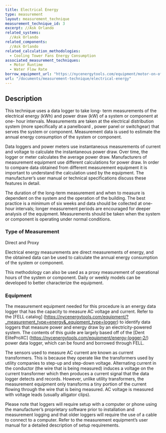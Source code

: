 ```yaml
---
title: Electrical Energy
type: measurement
layout: measurement_technique
measurement_technique_id: 3
excerpt: //Ask Orlando
related_systems:
  //Ask Orlando
related_components:
  //Ask Orlando
related_calculation_methodologies:
  - Cooling Tower Fans Energy Consumption
associated_measurement_techniques:
  - Motor Runtime
  - Water Flow Rate
borrow_equipment_url: "https://nycenergytools.com/equipment/motor-on-off-logger-ux90-004/"
url: "/documents/measurement-technique/electrical-energy"
---
```


## Description
This technique uses a data logger to take long- term measurements of the electrical energy (kWh) and power draw (kW) of a system or component at one- hour intervals. Measurements are taken at the electrical distribution system (more specifically at a panelboard , power panel or switchgear) that serves the system or component. Measurement data is used to estimate the annual energy consumption of the system or component. 

Data loggers and power meters use instantaneous measurements of current and voltage to calculate the instantaneous power draw. Over time, the logger or meter calculates the average power draw. Manufacturers of measurement equipment use different calculations for power draw. In order to compare data obtained from different measurement equipment it is important to understand the calculation used by the equipment. The manufacturer’s user manual or technical specifications discuss these features in detail. 

The duration of the long-term measurement and when to measure is dependent on the system and the operation of the building. The best practice is a minimum of six weeks and data should be collected at one-hour intervals; longer measurement periods are encouraged for deeper analysis of the equipment. Measurements should be taken when the system or component is operating under normal conditions. 

### Type of Measurement
Direct and Proxy 

Electrical energy measurements are direct measurements of energy, and the obtained data can be used to calculate the annual energy consumption of the system or component.

This methodology can also be used as a proxy measurement of operational hours of the system or component. Daily or weekly models can be developed to better characterize the equipment. 

### Equipment
The measurement equipment needed for this procedure is an energy data logger that has the capacity to measure AC voltage and current. Refer to the [FELL catalog] (https://nycenergytools.com/equipment/?_measurement_type=energy&_equipment_type=logger) to identify data loggers that measure power and energy draw by an electricity-powered system. The contents of this guide are largely based off of the [Dent EliteProXC] (https://nycenergytools.com/equipment/energy-logger-2/) power data logger, which can be found and borrowed through FELL. 

The sensors used to measure AC current are known as current transformers. This is because they operate like the transformers used by utility companies to step-up and step-down voltage. Alternating current in the conductor (the wire that is being measured) induces a voltage on the current transformer which then produces a current signal that the data logger detects and records. However, unlike utility transformers, the measurement equipment only transforms a tiny portion of the current flowing through the wire that is being measured. AC voltage is measured with voltage leads (usually alligator clips). 

Please note that loggers will require setup with a computer or phone using the manufacturer’s proprietary software prior to installation and measurement logging and that older loggers will require the use of a cable to connect to a computer. Refer to the measurement equipment’s user manual for a detailed description of setup requirements.